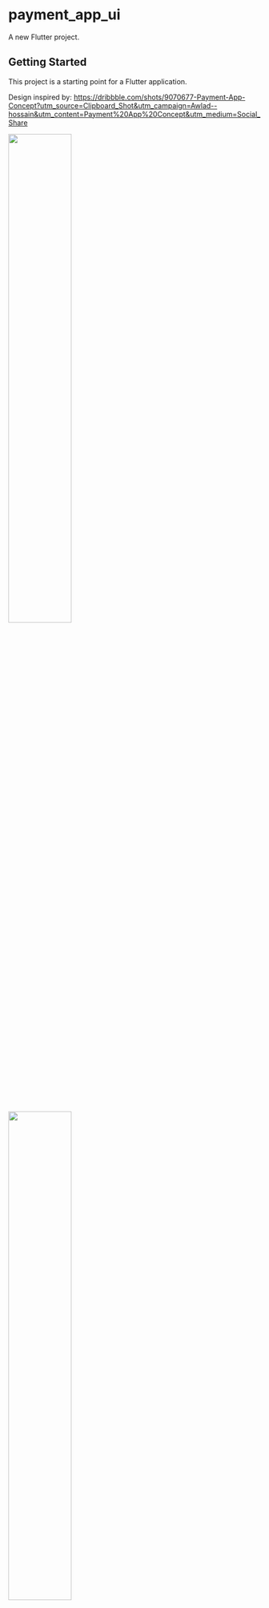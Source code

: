 # payment_app_ui

A new Flutter project.

## Getting Started

This project is a starting point for a Flutter application.

Design inspired by: 
https://dribbble.com/shots/9070677-Payment-App-Concept?utm_source=Clipboard_Shot&utm_campaign=Awlad--hossain&utm_content=Payment%20App%20Concept&utm_medium=Social_Share


<img src="https://github.com/ragulsarma/payment_app_UI/assets/76203518/da761ec2-c4f9-40a2-9103-379de9b5850f" width=50% height=50%>


<img src="https://github.com/ragulsarma/payment_app_UI/assets/76203518/be025503-5aa3-4e09-9b0c-39e678d4d756" width=50% height=50%>
